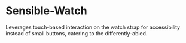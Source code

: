 # Sensible-Watch
Leverages touch-based interaction on the watch strap for accessibility instead of small buttons, catering to the differently-abled.
